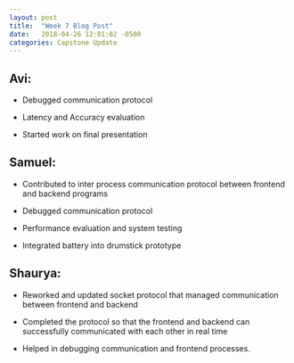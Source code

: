```yaml
---
layout: post
title:  "Week 7 Blog Post"
date:   2018-04-26 12:01:02 -0500
categories: Capstone Update
---
```

## Avi: ## 

* Debugged communication protocol

* Latency and Accuracy evaluation 

* Started work on final presentation



## Samuel: ## 

* Contributed to inter process communication protocol between frontend and backend programs

* Debugged communication protocol

* Performance evaluation and system testing

* Integrated battery into drumstick prototype


## Shaurya: ##

* Reworked and updated socket protocol that managed communication between frontend and backend

* Completed the protocol so that the frontend and backend can successfully communicated with each other in real time

* Helped in debugging communication and frontend processes.


